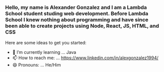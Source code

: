 ### Hello, my name is Alexander Gonzalez and I am a Lambda School student studing web development. Before Lambda School I knew nothing about programming and have since been able to create projects using Node, React, JS, HTML, and CSS

Here are some ideas to get you started:

- 🌱 I’m currently learning ... Java
- 📫 How to reach me: ... https://www.linkedin.com/in/alexgonzalez1994/
- 😄 Pronouns: ... He/Him

